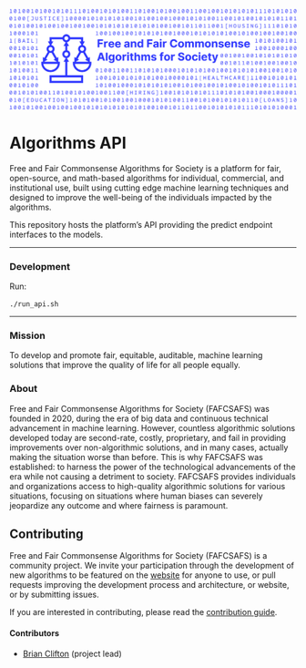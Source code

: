 ![Free and Fair Commonsense Algorithms for Society](./docs/image_sm.jpg)
# Algorithms API

Free and Fair Commonsense Algorithms for Society is a platform for fair, open-source, and math-based algorithms for individual, commercial, and institutional use, built using cutting edge machine learning techniques and designed to improve the well-being of the individuals impacted by the algorithms.

This repository hosts the platform’s API providing the predict endpoint interfaces to the models.


---
### Development

Run:
```
./run_api.sh
```

---
### Mission

To develop and promote fair, equitable, auditable, machine learning solutions that improve the quality of life for all people equally.

### About

Free and Fair Commonsense Algorithms for Society (FAFCSAFS) was founded in 2020, during the era of big data and continuous technical advancement in machine learning. However, countless algorithmic solutions developed today are second-rate, costly, proprietary, and fail in providing improvements over non-algorithmic solutions, and in many cases, actually making the situation worse than before. This is why FAFCSAFS was established: to harness the power of the technological advancements of the era while not causing a detriment to society. FAFCSAFS provides individuals and organizations access to high-quality algorithmic solutions for various situations, focusing on situations where human biases can severely jeopardize any outcome and where fairness is paramount.



## Contributing

Free and Fair Commonsense Algorithms for Society (FAFCSAFS) is a community project. We invite your participation through the development of new algorithms to be featured on the [website](#) for anyone to use, or pull requests improving the development process and architecture, or website, or by submitting issues.

If you are interested in contributing, please read the [contribution guide](./CONTRIBUTING.md).



#### Contributors

- [Brian Clifton](https://github.com/bclifton) (project lead)
